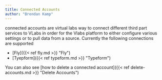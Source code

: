 ```yaml
---
title: Connected Accounts
author: "Brendan Kamp"
---
```


connected accounts are virtual labs way to connect different third part
services to VLabs in order for the Vlabs platform to either configure various
settings or to pull data from a source. Currently the following connections are
supported

- [Fly]({{< ref fly.md >}} "Fly")
- [Tyepform]({{< ref typeform.md >}} "Typeform")

 You can also see [how to delete a connected account]({{< ref delete-accounts.md >}} "Delete Accounts")
